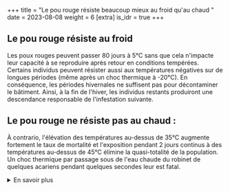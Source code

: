 +++
title = "Le pou rouge résiste beaucoup mieux au froid qu'au chaud "
date = 2023-08-08
weight = 6
[extra]
is_idr = true
+++

## Le pou rouge résiste au froid

Les poux rouges peuvent passer 80 jours à 5°C sans que cela n'impacte leur capacité à se reproduire après retour en conditions tempérées. Certains individus peuvent résister aussi aux températures négatives sur de longues périodes (même après un choc thermique à -20°C). En conséquence, les périodes hivernales ne suffisent pas pour décontaminer le bâtiment. Ainsi, à la fin de l'hiver, les individus restants produiront une descendance responsable de l'infestation suivante.

## Le pou rouge ne résiste pas au chaud :

À contrario, l'élévation des températures au-dessus de 35°C augmente fortement le taux de mortalité et l'exposition pendant 2 jours continus à des températures au-dessus de 45°C élimine la quasi-totalité de la population. Un choc thermique par passage sous de l'eau chaude du robinet de quelques acariens pendant quelques secondes leur est fatal. 



<details>
    <summary>En savoir plus</summary>

#### Sources scientifiques

- [Nordenfors *et al.* (1999)](https://academic.oup.com/jme/article-abstract/36/1/68/876355)
- [Maurer & Baumgärtner (1992)](https://link.springer.com/article/10.1007/BF01193965)
- [Tucci *et al.* (2008)](https://pubmed.ncbi.nlm.nih.gov/18502586/)


</details>

